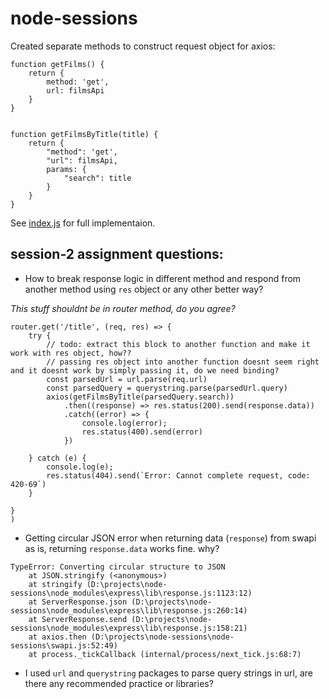 # node-sessions
Created separate methods to construct request object for axios:
```
function getFilms() {
    return {
        method: 'get',
        url: filmsApi
    }
}


function getFilmsByTitle(title) {
    return {
        "method": 'get',
        "url": filmsApi,
        params: {
            "search": title
        }
    }
}

```
See [index.js](https://github.com/talhahasanzia/node-sessions/blob/session-2-axios-get-apis-swapi/index.js) for full implementaion.
## session-2 assignment questions:
- How to break response logic in different method and respond from another method using ```res``` object or any other better way?

_This stuff shouldnt be in router method, do you agree?_
```
router.get('/title', (req, res) => {
    try {
        // todo: extract this block to another function and make it work with res object, how??
        // passing res object into another function doesnt seem right and it doesnt work by simply passing it, do we need binding?
        const parsedUrl = url.parse(req.url)
        const parsedQuery = querystring.parse(parsedUrl.query)
        axios(getFilmsByTitle(parsedQuery.search))
            .then((response) => res.status(200).send(response.data))
            .catch((error) => {
                console.log(error);
                res.status(400).send(error)
            })

    } catch (e) {
        console.log(e);
        res.status(404).send(`Error: Cannot complete request, code: 420-69`)
    }

}
)
```
- Getting circular JSON error when returning data (```response```) from swapi as is, returning ```response.data``` works fine. why?
```
TypeError: Converting circular structure to JSON
    at JSON.stringify (<anonymous>)
    at stringify (D:\projects\node-sessions\node_modules\express\lib\response.js:1123:12)
    at ServerResponse.json (D:\projects\node-sessions\node_modules\express\lib\response.js:260:14)
    at ServerResponse.send (D:\projects\node-sessions\node_modules\express\lib\response.js:158:21)
    at axios.then (D:\projects\node-sessions\node-sessions\swapi.js:52:49)
    at process._tickCallback (internal/process/next_tick.js:68:7)
```
- I used ```url``` and ```querystring``` packages to parse query strings in url, are there any recommended practice or libraries?
